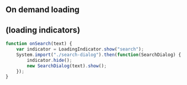 ## On demand loading
## (loading indicators)

``` js
function onSearch(text) {
	var indicator = LoadingIndicator.show("search");
	System.import("./search-dialog").then(function(SearchDialog) {
		indicator.hide();
		new SearchDialog(text).show();
	});
}
```